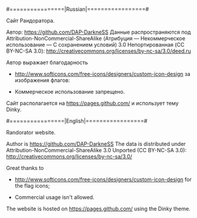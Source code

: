 #================|Russian|=================#

Сайт Рандоратора.

Автор: https://github.com/DAP-DarkneSS 
Данные распространяются под Attribution-NonCommercial-ShareAlike
(Атрибуция — Некоммерческое использование — С сохранением условий)
3.0 Непортированная (CC BY-NC-SA 3.0):
http://creativecommons.org/licenses/by-nc-sa/3.0/deed.ru

Автор выражает благодарность
* http://www.softicons.com/free-icons/designers/custom-icon-design
за изображения флагов:
 - Коммерческое использование запрещено.

Сайт располагается на https://pages.github.com/ и использует тему Dinky.

#================|English|=================#

Randorator website.

Author is https://github.com/DAP-DarkneSS
The data is distributed under Attribution-NonCommercial-ShareAlike 3.0
Unported (CC BY-NC-SA 3.0):
http://creativecommons.org/licenses/by-nc-sa/3.0/

Great thanks to
* http://www.softicons.com/free-icons/designers/custom-icon-design
for the flag icons;
 - Commercial usage isn't allowed.

The website is hosted on https://pages.github.com/ using the Dinky theme.